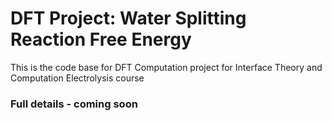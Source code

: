 # DFT Project: Water Splitting Reaction Free Energy
This is the code base for DFT Computation project for Interface Theory and Computation Electrolysis course

### Full details - coming soon